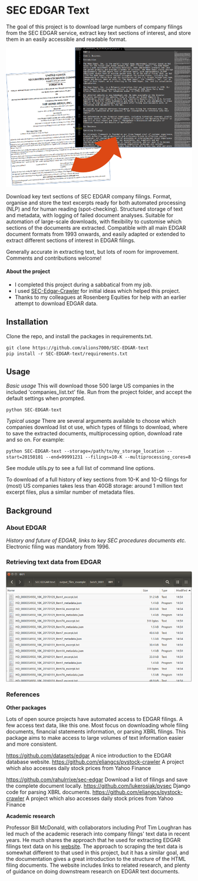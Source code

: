 # SEC EDGAR Text
The goal of this project is to download large numbers of company filings
from the SEC EDGAR service, extract key text sections of interest,
and store them in an easily accessible and readable format.

![Home depot screenshots](img/home_depot_screenshots.png)

Download key text sections of SEC EDGAR company filings. Format, organise
and store the text excerpts ready for both automated processing (NLP) and
for human reading (spot-checking). Structured storage of text and
metadata, with logging of failed document analyses. Suitable for
automation of large-scale downloads, with flexibility to customise
which sections of the documents are extracted. Compatible with all
main EDGAR document formats from 1993 onwards, and easily adapted or
extended to extract different sections of interest in EDGAR filings.

Generally accurate in extracting text, but lots of room for improvement.
Comments and contributions welcome!



#### About the project

* I completed this project during a sabbatical from my job.
* I used [SEC-Edgar-Crawler](https://github.com/rahulrrixe/sec-edgar)
for initial ideas which helped this project.
* Thanks to my colleagues at Rosenberg Equities for help with an earlier
attempt to download EDGAR data.

## Installation
Clone the repo, and install the packages in requirements.txt.

    git clone https://github.com/alions7000/SEC-EDGAR-text
    pip install -r SEC-EDGAR-text/requirements.txt


## Usage
*Basic usage* This will download those 500 large US companies in the
included 'companies_list.txt' file. Run from the project folder,
and accept the default settings when prompted.

    python SEC-EDGAR-text

*Typical usage* There are several arguments available to choose which
companies download list ot use, which types of filings to download, where to
save the extracted documents, multiprocessing option, download rate
and so on. For example:

    python SEC-EDGAR-text --storage=/path/to/my_storage_location --start=20150101 --end=99991231 --filings=10-K --multiprocessing_cores=8

See module utils.py to see a full list of command line options.

To download of a full history of key sections from 10-K and 10-Q filings
for (most) US companies takes less than 40GB storage: around 1 million
text excerpt files, plus a similar number of metadata files.




## Background
### About EDGAR

*History and future of EDGAR, links to key SEC procedures documents etc.*
Electronic filing was mandatory from 1996.


### Retrieving text data from EDGAR

![Example of files download](img/output_files_example_image.png)


### References
**Other packages**

Lots of open source projects have automated access to EDGAR filings.
A few access text data, like this one. Most focus on downloading whole
filing documents, financial statements information, or parsing
XBRL filings. This package aims to make access to large volumes of text
information easier and more consistent.

https://github.com/datasets/edgar A nice introduction to the EDGAR database
website.
https://github.com/eliangcs/pystock-crawler A project which also accesses
daily stock prices from Yahoo Finance

https://github.com/rahulrrixe/sec-edgar Download a list of filings and
save the complete document locally.
https://github.com/lukerosiak/pysec Django code for parsing XBRL documents.
https://github.com/eliangcs/pystock-crawler A project which also accesses
daily stock prices from Yahoo Finance

**Academic research**

Professor Bill McDonald, with collaborators including Prof Tim Loughran
has led much of the academic reserach into company filings' text
data in recent years. He much shares the approach
that he used for extracting EDGAR filings text data on his
[website](https://www3.nd.edu/~mcdonald/Word_Lists.html).
The approach to scraping the text data is somewhat different to that
used in this project, but it has a similar goal, and the documentation
gives a great introduction to the structure of the HTML filing documents.
The website includes links to related research, and
plenty of guidance on doing downstream research on EDGAR text documents.